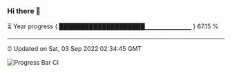 ### Hi there 👋

⏳ Year progress { ████████████████████▁▁▁▁▁▁▁▁▁▁ } 67.15 %

---

⏰ Updated on Sat, 03 Sep 2022 02:34:45 GMT

![Progress Bar CI](https://github.com/ZhaoGui/ZhaoGui/workflows/Progress%20Bar%20CI/badge.svg)
